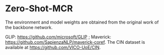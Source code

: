# Zero-Shot-MCR
The environment and model weights are obtained from the original work of the backbone network. 

GLIP: https://github.com/microsoft/GLIP ;  Maverick: https://github.com/SapienzaNLP/maverick-coref.
The CIN dataset is available at https://github.com/VICO-UoE/CIN.
